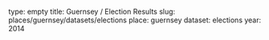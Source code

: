 type: empty
title: Guernsey / Election Results
slug: places/guernsey/datasets/elections
place: guernsey
dataset: elections
year: 2014
